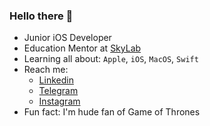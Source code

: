 
### Hello there 👋

- Junior iOS Developer
- Education Mentor at [SkyLab](https://www.linkedin.com/school/skylab-school/)<br>
- Learning all about: `Apple`, `iOS`, `MacOS`, `Swift`<br>
- Reach me: <ul> <li>
[Linkedin](https://www.linkedin.com/in/artem-bilyi-8b9854249/)<br><li>
[Telegram](https://t.me/bilyyartem)<br><li>
[Instagram](https://www.instagram.com/bilyyartem/)<br></ul>
- Fun fact: I'm hude fan of Game of Thrones<br>
<!--
![](https://media.giphy.com/media/zQOmyYc8TXzSBfrTFb/giphy.gif)
<-
<ul>
<li>foo

